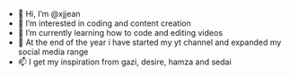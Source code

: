 - 👋 Hi, I’m @xjjean
- 👀 I’m interested in coding and content creation
- 🌱 I’m currently learning how to code and editing videos
- 💞️ At the end of the year i have started my yt channel and expanded my social media range
- 📫 I get my inspiration from gazi, desire, hamza and sedai

<!---
xjjean/xjjean is a ✨ special ✨ repository because its `README.md` (this file) appears on your GitHub profile.
You can click the Preview link to take a look at your changes.
--->
